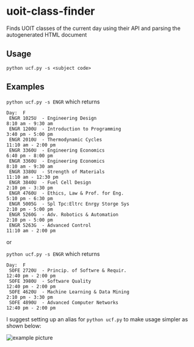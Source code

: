# uoit-class-finder
Finds UOIT classes of the current day using their API and parsing the autogenerated HTML document

## Usage
`python ucf.py -s <subject code>`

## Examples
`python ucf.py -s ENGR`
which returns
```
Day:  F
 ENGR 1025U  - Engineering Design
8:10 am - 9:30 am
 ENGR 1200U  - Introduction to Programming
3:40 pm - 5:00 pm
 ENGR 2010U  - Thermodynamic Cycles
11:10 am - 2:00 pm
 ENGR 3360U  - Engineering Economics
6:40 pm - 8:00 pm
 ENGR 3360U  - Engineering Economics
8:10 am - 9:30 am
 ENGR 3380U  - Strength of Materials
11:10 am - 12:30 pm
 ENGR 3840U  - Fuel Cell Design
2:10 pm - 3:30 pm
 ENGR 4760U  - Ethics, Law & Prof. for Eng.
5:10 pm - 6:30 pm
 ENGR 5005G  - Spl Tpc:Eltrc Enrgy Storge Sys
2:10 pm - 5:00 pm
 ENGR 5260G  - Adv. Robotics & Automation
2:10 pm - 5:00 pm
 ENGR 5263G  - Advanced Control
11:10 am - 2:00 pm
``` 

or 

`python ucf.py -s ENGR` 
which returns
```
Day:  F
 SOFE 2720U  - Princip. of Softwre & Requir.
12:40 pm - 2:00 pm
 SOFE 3980U  - Software Quality
12:40 pm - 2:00 pm
 SOFE 4620U  - Machine Learning & Data Mining
2:10 pm - 3:30 pm
 SOFE 4890U  - Advanced Computer Networks
12:40 pm - 2:00 pm
```

I suggest setting up an alias for `python ucf.py` to make usage simpler as shown below:

![example picture](https://i.imgur.com/0FYwGlC.png)
